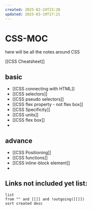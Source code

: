 ```yaml
---
created: 2025-02-24T23:28
updated: 2025-03-19T17:21
---
```


# CSS-MOC

here will be all the notes around CSS

[[CSS Cheatsheet]]

## basic

- [[CSS connecting with HTML]]
- [[CSS selectors]]
- [[CSS pseudo selectors]]
- [[CSS flex property - not flex box]]
- [[CSS Specificity]]
- [[CSS units]]
- [[CSS flex box]]
- 

## advance

- [[CSS Positioning]]
- [[CSS functions]]
- [[CSS inline-block element]]
- 


## **Links not included yet list:**
```dataview
list
from "" and [[]] and !outgoing([[]])
sort created desc
```
